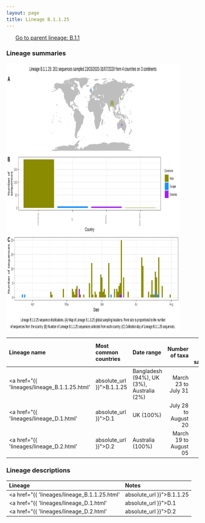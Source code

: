 ```yaml
---
layout: page
title: Lineage B.1.1.25
---
```




<p>
<ul class="actions small">
	 <a href="{{ 'lineages/lineage_B.1.1.1.html' | absolute_url }}" class="button special fit">Go to parent lineage: B.1.1</a>
</ul>
</p>
<h3> Lineage summaries</h3>

<img src="../assets/images/B.1.1.25.svg" alt="B.1.1.25 lineage summary figure" width="90%" height="700px" />


| Lineage name | Most common countries | Date range | Number of taxa |  Days since last sampling | Known Travel | Recall value |
|:-----|:-----|:-------|-------:|-------:|:---------|--------:|
| <a href="{{ 'lineages/lineage_B.1.1.25.html' | absolute_url }}">B.1.1.25</a> | Bangladesh (94%), UK (3%), Australia (2%) | March 23 to July 31 | 201 | 22 |  | 0.97 |
| <a href="{{ 'lineages/lineage_D.1.html' | absolute_url }}">D.1</a> | UK (100%) | July 28 to August 20 | 117 | 2 |  | 1.0 |
| <a href="{{ 'lineages/lineage_D.2.html' | absolute_url }}">D.2</a> | Australia (100%) | March 19 to August 05 | 49 | 17 |  | 0.98 |


<h3>Lineage descriptions</h3>

| Lineage | Notes |
|:-----|:-----|
| <a href="{{ 'lineages/lineage_B.1.1.25.html' | absolute_url }}">B.1.1.25</a> | Bangladesh lineage |
| <a href="{{ 'lineages/lineage_D.1.html' | absolute_url }}">D.1</a> | UK lineage (Alias of B.1.1.25.1) |
| <a href="{{ 'lineages/lineage_D.2.html' | absolute_url }}">D.2</a> | Australian (Alias of B.1.1.25.2) |

